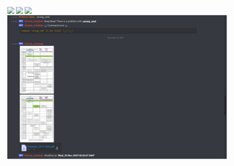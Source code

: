 ![](https://github.com/El-Patron-Salan/Downloader_bot/actions/workflows/doccomp.yml/badge.svg)
![](https://github.com/El-Patron-Salan/Downloader_bot/actions/workflows/codeql-analysis.yml/badge.svg)
![](https://github.com/El-Patron-Salan/Gimme-schedule/bot_screen.jpg)
![](bot_screen.jpg)

